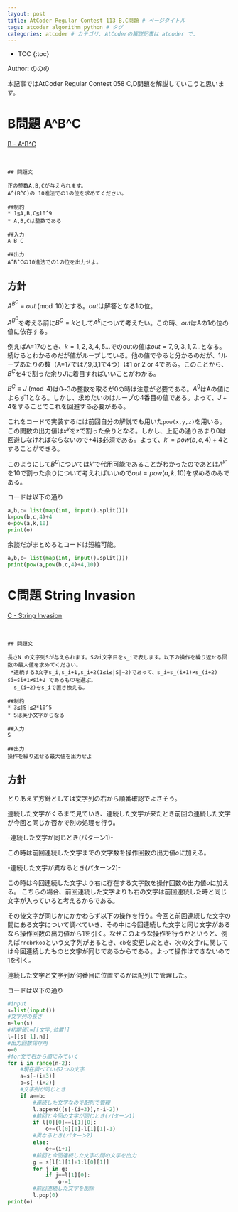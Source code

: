 ```yaml
---
layout: post
title: AtCoder Regular Contest 113 B,C問題 # ページタイトル
tags: atcoder algorithm python # タグ
categories: atcoder # カテゴリ. AtCoderの解説記事は atcoder で.
---
```



* TOC
{:toc}

Author: ののの　<!-- 自分の名前 -->

<!-- ↓↓↓↓↓ 記事内容 ↓↓↓↓↓ -->
本記事ではAtCoder Regular Contest 058 C,D問題を解説していこうと思います。
# B問題 A^B^C

<a href="https://atcoder.jp/contests/arc113/tasks/arc113_b">B - A^B^C</a>

<br>

```
## 問題文

正の整数A,B,Cが与えられます。
A^(B^C)の 10進法での1の位を求めてください。
```

```
##制約
* 1≦A,B,C≦10^9
* A,B,Cは整数である
```

```
##入力
A B C
```

```
##出力
A^B^Cの10進法での1の位を出力せよ。
```

## 方針
$A^{B^C}≡ out {\pmod {10}}$とする。$out$は解答となる1の位。

$A^{B^C}$を考える前に$B^C=k$として$A^k$について考えたい。この時、$out$はAの1の位の値に依存する。

例えばA=17のとき、$k=1,2,3,4,5...$でのoutの値は$out= 7,9,3,1,7...$となる。続けるとわかるのだが値がループしている。他の値でやると分かるのだが、1ループあたりの数（A=17では7,9,3,1で4つ）は1 or 2 or 4である。このことから、$B^C$を4で割った余り$J$に着目すればいいことがわかる。

${B^C}≡J {\pmod {4}}$は0~3の整数を取るが0の時は注意が必要である。$A^0$はAの値によらず1となる。しかし、求めたいのはループの4番目の値である。よって、$J+4$をすることでこれを回避する必要がある。

これをコードで実装するには前回自分の解説でも用いた`pow(x,y,z)`を用いる。この関数の出力値は$x^y$をzで割った余りとなる。しかし、上記の通りあまり0は回避しなければならないので+4は必須である。よって、$k'=pow(b,c,4)+4$とすることができる。

このようにして$B^C$については$k'$で代用可能であることがわかったのであとは$A^{k'}$を10で割った余りについて考えればいいので$out=pow(a,k,10)$を求めるのみである。

コードは以下の通り
```python
a,b,c= list(map(int, input().split()))
k=pow(b,c,4)+4
o=pow(a,k,10)
print(o)
```
余談だがまとめるとコードは短縮可能。
```python
a,b,c= list(map(int, input().split()))
print(pow(a,pow(b,c,4)+4,10))
```


# C問題 String Invasion

<a href="https://atcoder.jp/contests/arc113/tasks/arc113_c">C - String Invasion</a>

<br>

```
## 問題文

長さN の文字列Sが与えられます。Sのi文字目をs_iで表します。以下の操作を繰り返せる回数の最大値を求めてください。
 *連続する3文字s_i,s_i+1,s_i+2(1≤i≤|S|−2)であって、s_i=s_(i+1)≠s_(i+2) si=si+1≠si+2 であるものを選ぶ。
  s_(i+2)をs_iで置き換える。
```

```
##制約
* 3≦|S|≦2*10^5
* Sは英小文字からなる
```

```
##入力
S
```

```
##出力
操作を繰り返せる最大値を出力せよ
```

## 方針
とりあえず方針としては文字列の右から順番確認でよさそう。

連続した文字がくるまで見ていき、連続した文字が来たとき前回の連続した文字が今回と同じか否かで別の処理を行う。

-連続した文字が同じとき(パターン1)-

この時は前回連続した文字までの文字数を操作回数の出力値$o$に加える。

-連続した文字が異なるとき(パターン2)-

この時は今回連続した文字より右に存在する文字数を操作回数の出力値$o$に加える。
こちらの場合、前回連続した文字よりも右の文字は前回連続した時と同じ文字が入っていると考えるからである。

その後文字が同じかにかかわらず以下の操作を行う。今回と前回連続した文字の間にある文字について調べていき、その中に今回連続した文字と同じ文字があるなら操作回数の出力値から1を引く。なぜこのような操作を行うかというと、例えば`rrcbrkoo`という文字列があるとき、`cb`を変更したとき、次の文字`r`に関しては今回連続したものと文字が同じであるからである。よって操作はできないので1を引く。

連続した文字と文字列が何番目に位置するかは配列`l`で管理した。

コードは以下の通り
```python
#input
s=list(input())
#文字列の長さ
n=len(s)
#初期値l=[[文字,位置]]
l=[[s[-1],n]]
#出力回数保存用
o=0
#for文で右から順にみていく
for i in range(n-2):
    #現在調べている2つの文字
    a=s[-(i+3)]
    b=s[-(i+2)]
    #文字列が同じとき
    if a==b:
        #連続した文字なので配列で管理
        l.append([s[-(i+3)],n-i-2])
        #前回と今回の文字が同じとき(パターン1)
        if l[0][0]==l[1][0]:
            o+=(l[0][1]-l[1][1]-1)
        #異なるとき(パターン2)
        else:
            o+=(i+1)
        #前回と今回連続した文字の間の文字を出力
        g = s[l[1][1]+1:l[0][1]]
        for j in g:
            if j==l[1][0]:
                o-=1    
        #前回連続した文字を削除
        l.pop(0)
print(o)
```
